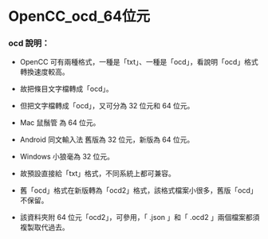 # OpenCC_ocd_64位元

### ocd 說明：

- OpenCC 可有兩種格式，一種是「txt」、一種是「ocd」，看說明「ocd」格式轉換速度較高。

- 故把條目文字檔轉成「ocd」。

- 但把文字檔轉成「ocd」，又可分為 32 位元和 64 位元。

- Mac 鼠鬚管 為 64 位元。

- Android 同文輸入法 舊版為 32 位元，新版為 64 位元。

- Windows 小狼毫為 32 位元。

- 故預設直接給「txt」格式，不同系統上都可兼容。

- 舊「ocd」格式在新版轉為「ocd2」格式，該格式檔案小很多，舊版「ocd」不保留。

- 該資料夾附 64 位元「ocd2」，可參用，「 .json 」和「 .ocd2 」兩個檔案都須複製取代過去。

